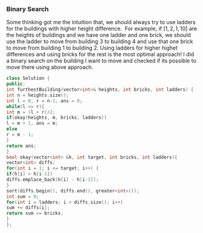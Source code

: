 ### Binary Search
Some thinking got me the intuition that, we should always try to use ladders for the buildings with higher height difference.
​
For example, if $[1, 2, 1, 10]$ are the heights of buildings and we have one ladder and one brick, we should use the ladder to move from building 3 to building 4 and use that one brick to move from building 1 to building 2. Using ladders for higher highet differences and using bricks for the rest is the most optimal approach!
​
I did a binary search on the building I want to move and checked if its possible to move there using above approach.
​
```cpp
class Solution {
public:
int furthestBuilding(vector<int>& heights, int bricks, int ladders) {
int n = heights.size();
int l = 0, r = n-1, ans = 0;
while(l <= r){
int m = (l + r)/2;
if(okay(heights, m, bricks, ladders))
l = m + 1, ans = m;
else
r = m - 1;
}
return ans;
}
bool okay(vector<int> &h, int target, int bricks, int ladders){
vector<int> diffs;
for(int i = 1; i <= target; i++) {
if(h[i] > h[i-1])
diffs.emplace_back(h[i] - h[i-1]);
}
sort(diffs.begin(), diffs.end(), greater<int>());
int sum = 0;
for(int i = ladders; i < diffs.size(); i++)
sum += diffs[i];
return sum <= bricks;
}
};
```
​